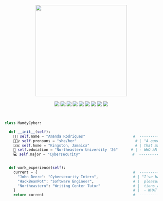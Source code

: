 <div align="center">
  <img src="https://github.com/Mandy-cyber/Mandy-cyber/assets/67931161/042fa0cd-e4bd-4cd6-8769-b69e5cf0cc38" height="300px"/>
</div>

<br>
<!-- <hr> -->

<div id="skills-icons" align="center">
  <a target="_blank" href="#"><img src="https://img.shields.io/badge/HTML-BLACK?style=for-the-badge&logo=HTML5&color=84e3c8" /></a>
  <a target="_blank" href="#"><img src="https://img.shields.io/badge/PYTHON-BLACK?style=for-the-badge&logo=Python&color=a8e6cf" /></a>
  <a target="_blank" href="#"><img src="https://img.shields.io/badge/C-BLACK?style=for-the-badge&logo=C&color=9FE2BF" /></a>
  <a target="_blank" href="#"><img src="https://img.shields.io/badge/JAVA-BLACK?style=for-the-badge&logo=Java&color=dcedc1" /></a>
  <a target="_blank" href="#"><img src="https://img.shields.io/badge/TYPESCRIPT-BLACK?style=for-the-badge&logo=Typescript&color=ffd3b6" /></a>
  <a target="_blank" href="#"><img src="https://img.shields.io/badge/CSS-BLACK?style=for-the-badge&logo=CSS3&color=fbdf9d" /></a>
  <a target="_blank" href="#"><img src="https://img.shields.io/badge/DR RACKET-BLACK?style=for-the-badge&logo=Racket&color=ffaaa5" /></a>
  <a target="_blank" href="#"><img src="https://img.shields.io/badge/NOTION-BLACK?style=for-the-badge&logo=Notion&color=ff8b94" /></a>
  <a target="_blank" href="#"><img src="https://img.shields.io/badge/CANVA-BLACK?style=for-the-badge&logo=Canva&color=ff7480" /></a>
</div>
  
<br>
  
<div align="left">

  ```python

  class MandyCyber:

    def __init__(self):                                      
      👧🏽 self.name = "Amanda Rodriques"                      #  ---------------------------------------------------
      🧚🏽‍♀️ self.pronouns = "she/her"                           # | "A queer, Black, STEM-loving girl from an island  |
      🇯🇲 self.home = "Kingston, Jamaica"                     # | that may (or may not) show up on your map."       |
      📔 self.education = "Northeastern University '26"      # | - WHO AM I                                        |
      💻 self.major = "Cybersecurity"                        #  ---------------------------------------------------
                         
  
    def work_experience(self):
      current = {                                            #  ---------------------------------------------------
        "John Deere": "Cybersecurity Intern",                # | "I've had the pleasure, and continue to have the  |
        "HackBeanPot": "Software Engineer",                  # |  pleasure of working with some amazing organiza-  |
        "Northeastern": "Writing Center Tutor"               # |  tions and individuals."                          |
      }                                                      # |  - WHAT I'VE DONE                                 |
      return current                                         #  ---------------------------------------------------

  ```

</div>
